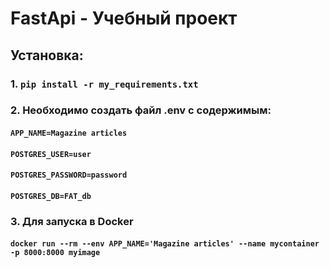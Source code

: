 # FastApi - Учебный проект

## Установка:
### 1. `pip install -r my_requirements.txt`


### 2. Необходимо создать файл .env c содержимым:
####   `APP_NAME=Magazine articles`
####   `POSTGRES_USER=user`
####   `POSTGRES_PASSWORD=password`
####   `POSTGRES_DB=FAT_db`


### 3. Для запуска в Docker
#### `docker run --rm --env APP_NAME='Magazine articles' --name mycontainer -p 8000:8000 myimage`